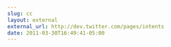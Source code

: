 ```yaml
---
slug: cc
layout: external
external_url: http://dev.twitter.com/pages/intents
date: 2011-03-30T16:49:41-05:00
---
```

